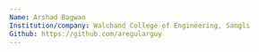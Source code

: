 ```yaml
---
Name: Arshad Bagwan
Institution/company: Walchand College of Engineering, Sangli
Github: https://github.com/aregularguy
---
```

